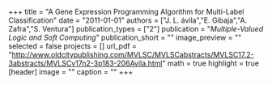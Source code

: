 +++
title = "A Gene Expression Programming Algorithm for Multi-Label Classification"
date = "2011-01-01"
authors = ["J. L. ávila","E. Gibaja","A. Zafra","S. Ventura"]
publication_types = ["2"]
publication = "_Multiple-Valued Logic and Soft Computing_"
publication_short = ""
image_preview = ""
selected = false
projects = []
url_pdf = "http://www.oldcitypublishing.com/MVLSC/MVLSCabstracts/MVLSC17.2-3abstracts/MVLSCv17n2-3p183-206Avila.html"
math = true
highlight = true
[header]
image = ""
caption = ""
+++

